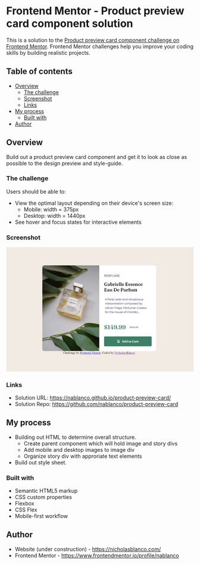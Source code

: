 # Frontend Mentor - Product preview card component solution

This is a solution to the [Product preview card component challenge on Frontend Mentor](https://www.frontendmentor.io/challenges/product-preview-card-component-GO7UmttRfa). Frontend Mentor challenges help you improve your coding skills by building realistic projects. 

## Table of contents

- [Overview](#overview)
  - [The challenge](#the-challenge)
  - [Screenshot](#screenshot)
  - [Links](#links)
- [My process](#my-process)
  - [Built with](#built-with)
- [Author](#author)


## Overview

Build out a product preview card component and get it to look as close as possible to the design preview and style-guide. 
### The challenge

Users should be able to:

- View the optimal layout depending on their device's screen size:
  - Mobile: width = 375px
  - Desktop: width = 1440px
- See hover and focus states for interactive elements

### Screenshot

![](./images/screenshot.JPG)

### Links

- Solution URL: https://nablanco.github.io/product-preview-card/
- Solution Repo: https://github.com/nablanco/product-preview-card

## My process

- Building out HTML to determine overall structure.
  - Create parent component which will hold image and story divs
  - Add mobile and desktop images to image div
  - Organize story div with approriate text elements
- Build out style sheet.  


### Built with

- Semantic HTML5 markup
- CSS custom properties
- Flexbox
- CSS Flex
- Mobile-first workflow

## Author

- Website (under construction) - https://nicholasblanco.com/ 
- Frontend Mentor - https://www.frontendmentor.io/profile/nablanco
